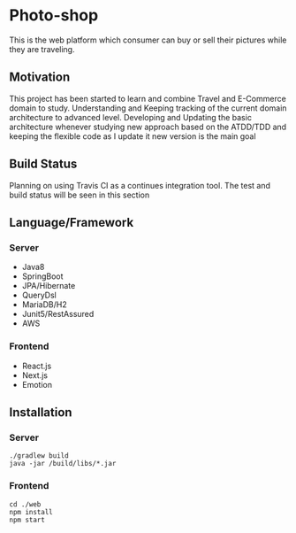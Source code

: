 # Photo-shop
This is the web platform which consumer can buy or sell their pictures while they are traveling.

## Motivation
This project has been started to learn and combine Travel and E-Commerce domain to study. Understanding and Keeping tracking of the current domain architecture to advanced level. Developing and Updating the basic architecture whenever studying new approach based on the ATDD/TDD and keeping the flexible code as I update it new version is the main goal     

## Build Status
Planning on using Travis CI as a continues integration tool. The test and build status will be seen in this section

## Language/Framework
### Server
- Java8
- SpringBoot
- JPA/Hibernate
- QueryDsl
- MariaDB/H2
- Junit5/RestAssured
- AWS

### Frontend
- React.js
- Next.js
- Emotion

## Installation
### Server
```$xslt
./gradlew build
java -jar /build/libs/*.jar
```

### Frontend
```$xslt
cd ./web
npm install
npm start
```
